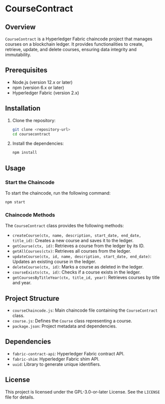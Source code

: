 # CourseContract

## Overview

`CourseContract` is a Hyperledger Fabric chaincode project that manages courses on a blockchain ledger. It provides functionalities to create, retrieve, update, and delete courses, ensuring data integrity and immutability.

## Prerequisites

- Node.js (version 12.x or later)
- npm (version 6.x or later)
- Hyperledger Fabric (version 2.x)

## Installation

1. Clone the repository:
    ```sh
    git clone <repository-url>
    cd coursecontract
    ```

2. Install the dependencies:
    ```sh
    npm install
    ```

## Usage

### Start the Chaincode

To start the chaincode, run the following command:
```sh
npm start
```

### Chaincode Methods

The `CourseContract` class provides the following methods:

- `createCourse(ctx, name, description, start_date, end_date, title_id)`: Creates a new course and saves it to the ledger.
- `getCourse(ctx, id)`: Retrieves a course from the ledger by its ID.
- `getAllCourses(ctx)`: Retrieves all courses from the ledger.
- `updateCourse(ctx, id, name, description, start_date, end_date)`: Updates an existing course in the ledger.
- `deleteCourse(ctx, id)`: Marks a course as deleted in the ledger.
- `courseExists(ctx, id)`: Checks if a course exists in the ledger.
- `getCoursesByTitleYear(ctx, title_id, year)`: Retrieves courses by title and year.

## Project Structure

- `courseChaincode.js`: Main chaincode file containing the `CourseContract` class.
- `course.js`: Defines the `Course` class representing a course.
- `package.json`: Project metadata and dependencies.

## Dependencies

- `fabric-contract-api`: Hyperledger Fabric contract API.
- `fabric-shim`: Hyperledger Fabric shim API.
- `uuid`: Library to generate unique identifiers.

## License

This project is licensed under the GPL-3.0-or-later License. See the `LICENSE` file for details.